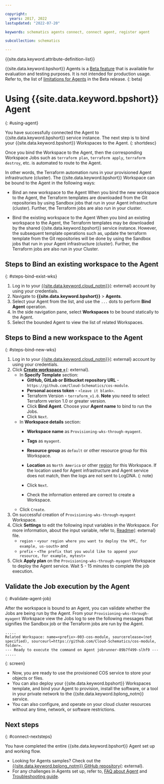 ```yaml
---

copyright:
  years: 2017, 2022
lastupdated: "2022-07-20"

keywords: schematics agents connect, connect agent, register agent

subcollection: schematics

---
```


{{site.data.keyword.attribute-definition-list}}

{{site.data.keyword.bpshort}} Agents is a [Beta feature](/docs/schematics?topic=schematics-agent-beta-limitations) that is available for evaluation and testing purposes. It is not intended for production usage. Refer to, the list of [limitations for Agents](/docs/schematics?topic=schematics-agent-beta-limitations) in the Beta release.
{: beta}

# Using {{site.data.keyword.bpshort}} Agent
{: #using-agent}

You have successfully connected the Agent to {{site.data.keyword.bpshort}} service instance. The next step is to bind your {{site.data.keyword.bpshort}} Workspaces to the Agent.
{: shortdesc}

Once you bind the Workspace to the Agent, then the corresponding Workspace Jobs such as `terraform plan`, `terraform apply`, `terraform destroy`, etc. is automated to route to the Agent. 

In other words, the Terraform automation runs in your provisioned Agent infrastructure (cluster). The {{site.data.keyword.bpshort}} Workspace can be bound to the Agent in the following ways:
- Bind an new workspace to the Agent
   When you bind the new workspace to the Agent, the Terraform templates are downloaded from the Git repositories by using Sandbox jobs that run in your Agent infrastructure (cluster). Further, the Terraform jobs are also run in your cluster.

- Bind the existing workspace to the Agent
   When you bind an existing workspace to the Agent, the Terraform templates may be downloaded by the shared {{site.data.keyword.bpshort}} service instance. However, the subsequent template operations such as, update the terraform template from the Git repositories will be done by using the Sandbox jobs that run in your Agent infrastructure (cluster). Further, the Terraform jobs are also run in your Cluster.

## Steps to Bind an existing workspace to the Agent
{: #steps-bind-exist-wks}

   1. Log in to your [{{site.data.keyword.cloud_notm}}](https://cloud.ibm.com/){: external} account by using your credentials.
   2. Navigate to **{{site.data.keyword.bpshort}}** > **Agents**.
   3. Select your Agent from the list, and use the `...` dots to perform **Bind Agent** operation.
   4. In the side navigation pane, select **Workspaces** to be bound statically to the Agent.
   5. Select the bounded Agent to view the list of related Workspaces.

## Steps to Bind a new workspace to the Agent
{: #steps-bind-new-wks}

   1. Log in to your [{{site.data.keyword.cloud_notm}}](https://cloud.ibm.com/workspaces){: external} account by using your credentials.
   2. Click [**Create workspace +**](https://cloud.ibm.com/schematics/workspaces/create){: external}.
      - In **Specify Template** section:
         - **GitHub, GitLab or Bitbucket repository URL** - `https://github.com/Cloud-Schematics/cos-module`.
         - **Personal access token** - `<leave it blank>`.
         - Terraform Version - `terraform_v1.0`. **Note** you need to select Terraform verion 1.0 or greater version.
         - Click **Bind Agent**. Choose your **Agent name** to bind to run the Jobs.
         - Click `Next`.
      - In **Workspace details** section:
         - **Workspace name** as `Provisioning-wks-through-myagent`.
         - **Tags** as `myagent`.
         - **Resource group** as `default` or other resource group for this Workspace. 
         - **Location** as `North America` or other [region](/docs/schematics?topic=schematics-multi-region-deployment) for this Workspace.
               If the location used for Agent infrastructure and Agent service does not match, then the logs are not sent to LogDNA.
            {: note}

         - Click `Next`.
         - Check the information entered are correct to create a Workspace.
      - Click `Create`.
   3. On successful creation of `Provisioning-wks-through-myagent` Workspace. 
   4. Click **Settings** to edit the following input variables in the Workspace. For more information, about the input variable, refer to, [Readme](https://github.com/Cloud-Schematics/cos-module/blob/main/README.md){: external} file.
      - `region` - `<your region where you want to deploy the VPC, for example, us-south>` and 
      - `prefix` - `<The prefix that you would like to append your resource, for example, mytest>` 
   5. Click **Apply plan** on the `Provisioning-wks-through-myagent` Workspace to deploy the Agent service. Wait 5 - 15 minutes to complete the job execution.

## Validate the Job execution by the Agent
{: #validate-agent-job}

After the workspace is bound to an Agent, you can validate whether the Jobs are being run by the Agent. From your `Provisioning-wks-through-myagent` Workspace view the Jobs log to see the following messages that signifies the Sandbox job or the Terraform jobs are run by the Agent.
```text
.....
Related Workspace: name=<prefix>-003-cos-module, sourcerelease=(not specified), sourceurl=https://github.com/Cloud-Schematics/cos-module, folder=.
--- Ready to execute the command on Agent jobrunner-89b7f499-slhf9 ---
.....
```
{: screen}

- Now, you are ready to use the provisioned COS service to store your objects or files. 
- You can also deploy your {{site.data.keyword.bpshort}} Workspaces template, and bind your Agent to provision, install the software, or a tool in your private network to the {{site.data.keyword.bplong_notm}} service.
- You can also configure, and operate on your cloud cluster resources without any time, network, or software restrictions.

## Next steps
{: #connect-nextsteps}

You have completed the entire {{site.data.keyword.bpshort}} Agent set up and working flow.
- Looking for Agents samples? Check out the [{{site.data.keyword.bplong_notm}} GitHub repository](https://github.com/Cloud-Schematics?q=Agent&type=all&language=&sort=){: external}.
- For any challenges in Agents set up, refer to, [FAQ about Agent](/docs/schematics?topic=schematics-faqs-agent) and [Troubleshooting guide](/docs/schematics?topic=schematics-agent-crn-not-found).
